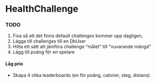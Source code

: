 # HealthChallenge

### TODO
1. Fixa så att det finns default challenges kommer upp dagligen, 
2. Lägga till challenges till en DbUser
3. Hitta ett sätt att jämföra challenge "målet" till "nuvarande mängd"
4. Lägg till poäng för en spelare

#### Låg prio
- Skapa 4 olika leaderboards (en för poäng, calorier, steg, distans)

